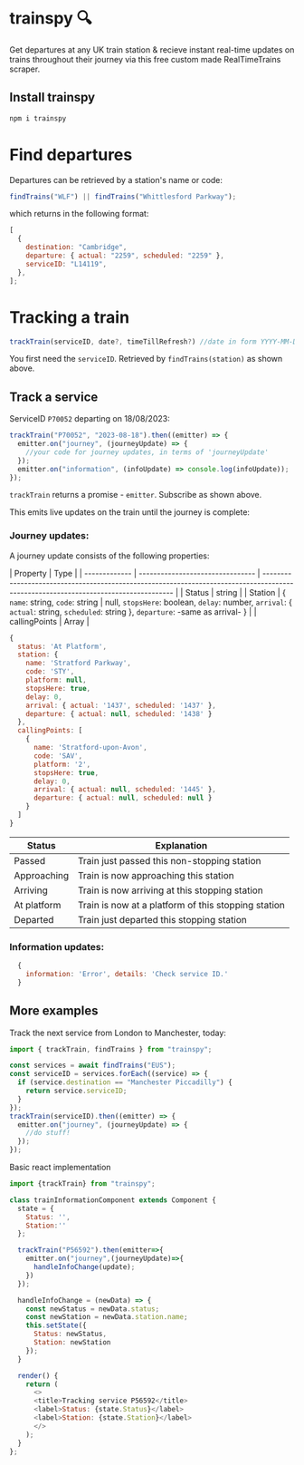 # trainspy 🔍

Get departures at any UK train station & recieve instant real-time updates on trains throughout their journey via this free custom made RealTimeTrains scraper.

## Install trainspy

```js
npm i trainspy
```

# Find departures

Departures can be retrieved by a station's name or code:

```js
findTrains("WLF") || findTrains("Whittlesford Parkway");
```

which returns in the following format:

```js
[
  {
    destination: "Cambridge",
    departure: { actual: "2259", scheduled: "2259" },
    serviceID: "L14119",
  },
];
```

# Tracking a train

```js
trackTrain(serviceID, date?, timeTillRefresh?) //date in form YYYY-MM-DD, defaults to today
```

You first need the `serviceID`. Retrieved by `findTrains(station)` as shown above.

## Track a service

ServiceID `P70052` departing on 18/08/2023:

```js
trackTrain("P70052", "2023-08-18").then((emitter) => {
  emitter.on("journey", (journeyUpdate) => {
    //your code for journey updates, in terms of 'journeyUpdate'
  });
  emitter.on("information", (infoUpdate) => console.log(infoUpdate));
});
```

`trackTrain` returns a promise - `emitter`. Subscribe as shown above.

This emits live updates on the train until the journey is complete:

### Journey updates:

A journey update consists of the following properties:

| Property      | Type                             |
| ------------- | -------------------------------- | ----------------------------------------------------------------------------------------------------------------------------------- |
| Status        | string                           |
| Station       | { `name`: string, `code`: string | null, `stopsHere`: boolean, `delay`: number, `arrival`: { `actual`: string, `scheduled`: string }, `departure`: -same as arrival- } |
| callingPoints | Array<Station>                   |

```js
{
  status: 'At Platform',
  station: {
    name: 'Stratford Parkway',
    code: 'STY',
    platform: null,
    stopsHere: true,
    delay: 0,
    arrival: { actual: '1437', scheduled: '1437' },
    departure: { actual: null, scheduled: '1438' }
  },
  callingPoints: [
    {
      name: 'Stratford-upon-Avon',
      code: 'SAV',
      platform: '2',
      stopsHere: true,
      delay: 0,
      arrival: { actual: null, scheduled: '1445' },
      departure: { actual: null, scheduled: null }
    }
  ]
}
```

| Status      | Explanation                                         |
| ----------- | --------------------------------------------------- |
| Passed      | Train just passed this non-stopping station         |
| Approaching | Train is now approaching this station               |
| Arriving    | Train is now arriving at this stopping station      |
| At platform | Train is now at a platform of this stopping station |
| Departed    | Train just departed this stopping station           |

### Information updates:

```js
  {
    information: 'Error', details: 'Check service ID.'
  }
```

## More examples

Track the next service from London to Manchester, today:

```js
import { trackTrain, findTrains } from "trainspy";

const services = await findTrains("EUS");
const serviceID = services.forEach((service) => {
  if (service.destination == "Manchester Piccadilly") {
    return service.serviceID;
  }
});
trackTrain(serviceID).then((emitter) => {
  emitter.on("journey", (journeyUpdate) => {
    //do stuff!
  });
});
```

Basic react implementation

```js
import {trackTrain} from "trainspy";

class trainInformationComponent extends Component {
  state = {
    Status: '',
    Station:''
  };

  trackTrain("P56592").then(emitter=>{
    emitter.on("journey",(journeyUpdate)=>{
      handleInfoChange(update);
    })
  });

  handleInfoChange = (newData) => {
    const newStatus = newData.status;
    const newStation = newData.station.name;
    this.setState({
      Status: newStatus,
      Station: newStation
    });
  }

  render() {
    return (
      <>
      <title>Tracking service P56592</title>
      <label>Status: {state.Status}</label>
      <label>Station: {state.Station}</label>
      </>
    );
  }
};
```
